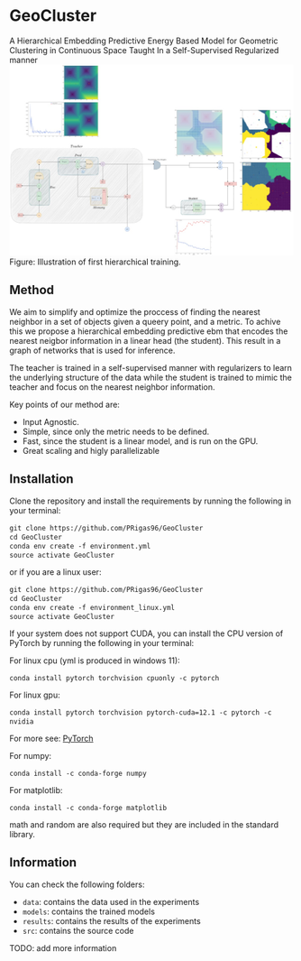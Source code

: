 # GeoCluster

A Hierarchical Embedding Predictive Energy Based Model for Geometric Clustering in Continuous Space Taught In a Self-Supervised Regularized manner
![header](/dev/images/arch.jpg)
Figure: Illustration of first hierarchical training.

## Method

We aim to simplify and optimize the proccess of finding the nearest neighbor in a set of objects given a queery point, and a metric. To achive this we propose a hierarchical embedding predictive ebm that encodes the nearest neigbor information in a linear head (the student). This result in a graph of networks that is used for inference.

The teacher is trained in a self-supervised manner with regularizers to learn the underlying structure of the data while the student is trained to mimic the teacher and focus on the nearest neighbor information.

Key points of our method are:

- Input Agnostic.
- Simple, since only the metric needs to be defined.
- Fast, since the student is a linear model, and is run on the GPU.
- Great scaling and higly parallelizable

## Installation

Clone the repository and install the requirements by running the following in your terminal:

```[BASH]
git clone https://github.com/PRigas96/GeoCluster
cd GeoCluster
conda env create -f environment.yml
source activate GeoCluster
```

or if you are a linux user:

```[BASH]
git clone https://github.com/PRigas96/GeoCluster
cd GeoCluster
conda env create -f environment_linux.yml
source activate GeoCluster
```

If your system does not support CUDA, you can install the CPU version of PyTorch by running the following in your terminal:

For linux cpu (yml is produced in windows 11):

```[BASH]
conda install pytorch torchvision cpuonly -c pytorch
```

For linux gpu:

```[BASH]
conda install pytorch torchvision pytorch-cuda=12.1 -c pytorch -c nvidia
```

For more see: [PyTorch](https://pytorch.org/get-started/locally/)

For numpy:

```[BASH]
conda install -c conda-forge numpy
```

For matplotlib:

```[BASH]
conda install -c conda-forge matplotlib
```

math and random are also required but they are included in the standard library.

## Information

You can check the following folders:

- `data`: contains the data used in the experiments
- `models`: contains the trained models
- `results`: contains the results of the experiments
- `src`: contains the source code

TODO: add more information
